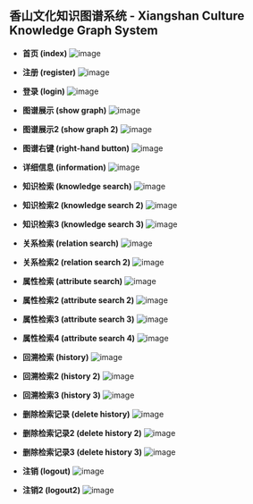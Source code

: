 ## 香山文化知识图谱系统 - Xiangshan Culture Knowledge Graph System

* **首页 (index)**
![image](https://raw.githubusercontent.com/CAVINNN/XiangshanCulture-Backend/master/screenshots/%E9%A6%96%E9%A1%B5.png)  

* **注册 (register)**
![image](https://raw.githubusercontent.com/CAVINNN/XiangshanCulture-Backend/master/screenshots/%E6%B3%A8%E5%86%8C.png)  

* **登录 (login)**
![image](https://raw.githubusercontent.com/CAVINNN/XiangshanCulture-Backend/master/screenshots/%E7%99%BB%E5%BD%95.png)  

* **图谱展示 (show graph)**
![image](https://raw.githubusercontent.com/CAVINNN/XiangshanCulture-Backend/master/screenshots/%E5%9B%BE%E8%B0%B1%E5%B1%95%E7%A4%BA1.png)  

* **图谱展示2 (show graph 2)**
![image](https://raw.githubusercontent.com/CAVINNN/XiangshanCulture-Backend/master/screenshots/%E5%9B%BE%E8%B0%B1%E5%B1%95%E7%A4%BA2.png)  

* **图谱右键 (right-hand button)**
![image](https://raw.githubusercontent.com/CAVINNN/XiangshanCulture-Backend/master/screenshots/%E5%9B%BE%E8%B0%B1%E5%8F%B3%E9%94%AE.png)  

* **详细信息 (information)**
![image](https://raw.githubusercontent.com/CAVINNN/XiangshanCulture-Backend/master/screenshots/%E8%AF%A6%E7%BB%86%E4%BF%A1%E6%81%AF.png)  

* **知识检索 (knowledge search)**
![image](https://raw.githubusercontent.com/CAVINNN/XiangshanCulture-Backend/master/screenshots/%E7%9F%A5%E8%AF%86%E6%A3%80%E7%B4%A21.png)  

* **知识检索2 (knowledge search 2)**
![image](https://raw.githubusercontent.com/CAVINNN/XiangshanCulture-Backend/master/screenshots/%E7%9F%A5%E8%AF%86%E6%A3%80%E7%B4%A22.png)  

* **知识检索3 (knowledge search 3)**
![image](https://raw.githubusercontent.com/CAVINNN/XiangshanCulture-Backend/master/screenshots/%E7%9F%A5%E8%AF%86%E6%A3%80%E7%B4%A23.png)  

* **关系检索 (relation search)**
![image](https://raw.githubusercontent.com/CAVINNN/XiangshanCulture-Backend/master/screenshots/%E5%85%B3%E7%B3%BB%E6%A3%80%E7%B4%A21.png)  

* **关系检索2 (relation search 2)**
![image](https://raw.githubusercontent.com/CAVINNN/XiangshanCulture-Backend/master/screenshots/%E5%85%B3%E7%B3%BB%E6%A3%80%E7%B4%A22.png)  

* **属性检索 (attribute search)**
![image](https://raw.githubusercontent.com/CAVINNN/XiangshanCulture-Backend/master/screenshots/%E5%B1%9E%E6%80%A7%E6%A3%80%E7%B4%A21.png)  

* **属性检索2 (attribute search 2)**
![image](https://raw.githubusercontent.com/CAVINNN/XiangshanCulture-Backend/master/screenshots/%E5%B1%9E%E6%80%A7%E6%A3%80%E7%B4%A22.png)  

* **属性检索3 (attribute search 3)**
![image](https://raw.githubusercontent.com/CAVINNN/XiangshanCulture-Backend/master/screenshots/%E5%B1%9E%E6%80%A7%E6%A3%80%E7%B4%A23.png)  

* **属性检索4 (attribute search 4)**
![image](https://raw.githubusercontent.com/CAVINNN/XiangshanCulture-Backend/master/screenshots/%E5%B1%9E%E6%80%A7%E6%A3%80%E7%B4%A24.png)  

* **回溯检索 (history)**
![image](https://raw.githubusercontent.com/CAVINNN/XiangshanCulture-Backend/master/screenshots/%E5%9B%9E%E6%BA%AF%E6%A3%80%E7%B4%A21.png)  

* **回溯检索2 (history 2)**
![image](https://raw.githubusercontent.com/CAVINNN/XiangshanCulture-Backend/master/screenshots/%E5%9B%9E%E6%BA%AF%E6%A3%80%E7%B4%A22.png)  

* **回溯检索3 (history 3)**
![image](https://raw.githubusercontent.com/CAVINNN/XiangshanCulture-Backend/master/screenshots/%E5%9B%9E%E6%BA%AF%E6%A3%80%E7%B4%A23.png)  

* **删除检索记录 (delete history)**
![image](https://raw.githubusercontent.com/CAVINNN/XiangshanCulture-Backend/master/screenshots/%E5%88%A0%E9%99%A41.png)  

* **删除检索记录2 (delete history 2)**
![image](https://raw.githubusercontent.com/CAVINNN/XiangshanCulture-Backend/master/screenshots/%E5%88%A0%E9%99%A42.png)  

* **删除检索记录3 (delete history 3)**
![image](https://raw.githubusercontent.com/CAVINNN/XiangshanCulture-Backend/master/screenshots/%E5%88%A0%E9%99%A43.png)  

* **注销 (logout)**
![image](https://raw.githubusercontent.com/CAVINNN/XiangshanCulture-Backend/master/screenshots/%E6%B3%A8%E9%94%801.png)  

* **注销2 (logout2)**
![image](https://raw.githubusercontent.com/CAVINNN/XiangshanCulture-Backend/master/screenshots/%E6%B3%A8%E9%94%802.png)
